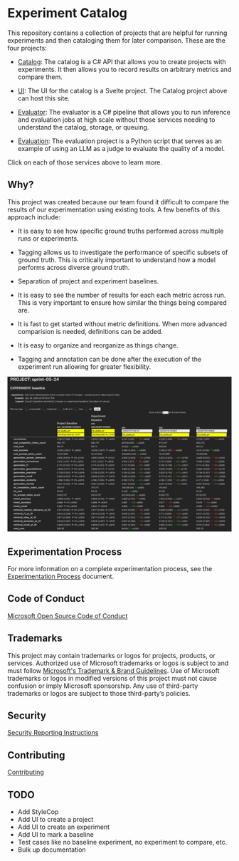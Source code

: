 # Experiment Catalog

This repository contains a collection of projects that are helpful for running experiments and then cataloging them for later comparison. These are the four projects:

- [Catalog](./catalog): The catalog is a C# API that allows you to create projects with experiments. It then allows you to record results on arbitrary metrics and compare them.

- [UI](./ui): The UI for the catalog is a Svelte project. The Catalog project above can host this site.

- [Evaluator](./evaluator): The evaluator is a C# pipeline that allows you to run inference and evaluation jobs at high scale without those services needing to understand the catalog, storage, or queuing.

- [Evaluation](./evaluation): The evaluation project is a Python script that serves as an example of using an LLM as a judge to evaluate the quality of a model.

Click on each of those services above to learn more.

## Why?

This project was created because our team found it difficult to compare the results of our experimentation using existing tools. A few benefits of this approach include:

- It is easy to see how specific ground truths performed across multiple runs or experiments.

- Tagging allows us to investigate the performance of specific subsets of ground truth. This is critically important to understand how a model performs across diverse ground truth.

- Separation of project and experiment baselines.

- It is easy to see the number of results for each each metric across run. This is very important to ensure how similar the things being compared are.

- It is fast to get started without metric definitions. When more advanced comparision is needed, definitions can be added.

- It is easy to organize and reorganize as things change.

- Tagging and annotation can be done after the execution of the experiment run allowing for greater flexibility.

![screenshot](./screenshot.jpg)

## Experimentation Process

For more information on a complete experimentation process, see the [Experimentation Process](./experimentation-process.md) document.

## Code of Conduct

[Microsoft Open Source Code of Conduct](./CODE_OF_CONDUCT.md)

## Trademarks

This project may contain trademarks or logos for projects, products, or services. Authorized use of Microsoft trademarks or logos is subject to and must follow [Microsoft's Trademark & Brand Guidelines](https://www.microsoft.com/en-us/legal/intellectualproperty/trademarks/usage/general). Use of Microsoft trademarks or logos in modified versions of this project must not cause confusion or imply Microsoft sponsorship. Any use of third-party trademarks or logos are subject to those third-party’s policies.

## Security

[Security Reporting Instructions](./SECURITY.md)

## Contributing

[Contributing](./CONTRIBUTING.md)

## TODO

- Add StyleCop
- Add UI to create a project
- Add UI to create an experiment
- Add UI to mark a baseline
- Test cases like no baseline experiment, no experiment to compare, etc.
- Bulk up documentation
